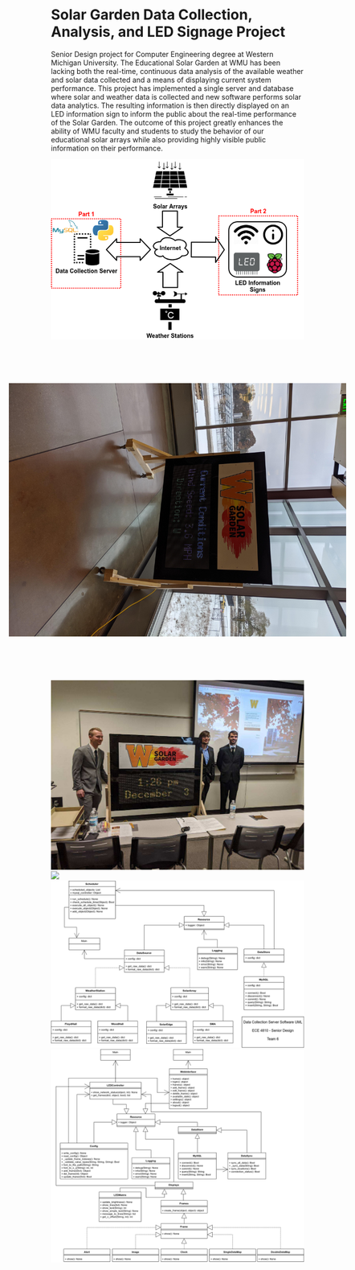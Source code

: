 # Solar Garden Data Collection, Analysis, and LED Signage Project
Senior Design project for Computer Engineering degree at Western Michigan University. The Educational Solar Garden at WMU has been lacking both the real-time, continuous data analysis of the available weather and solar data collected and a means of displaying current system performance. This project has implemented a single server and database where solar and weather data is collected and new software performs solar data analytics. The resulting information is then directly displayed on an LED information sign to inform the public about the real-time performance of the Solar Garden. The outcome of this project greatly enhances the ability of WMU faculty and students to study the behavior of our educational solar arrays while also providing highly visible public information on their performance.


<img src="images/image1.png">
<img src="images/IMG_20191114_151534.jpg" style="transform:rotate(90deg);">
<img src="images/image000004.jpg">
<img src="images/image11.png">
<img src="images/DataCollectionServerSoftwareUML.png">
<img src="images/LEDSignageProgramUML.png">

